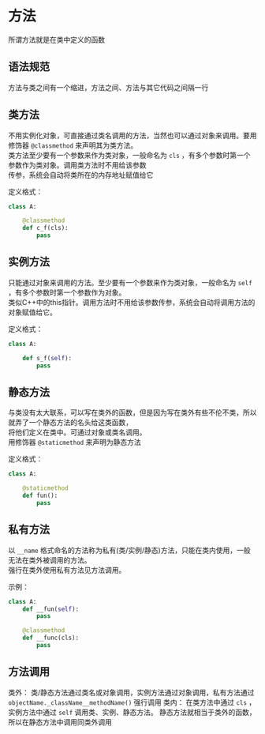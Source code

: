 # 方法

所谓方法就是在类中定义的函数
## 语法规范

方法与类之间有一个缩进，方法之间、方法与其它代码之间隔一行


## 类方法

不用实例化对象，可直接通过类名调用的方法，当然也可以通过对象来调用。要用修饰器 `@classmethod` 来声明其为类方法。  
类方法至少要有一个参数来作为类对象，一般命名为 `cls` ，有多个参数时第一个参数作为类对象。调用类方法时不用给该参数  
传参，系统会自动将类所在的内存地址赋值给它

定义格式：
```python
class A:

    @classmethod
    def c_f(cls):
        pass

```

## 实例方法

只能通过对象来调用的方法。至少要有一个参数来作为类对象，一般命名为 `self` ，有多个参数时第一个参数作为对象。  
类似C++中的this指针。调用方法时不用给该参数传参，系统会自动将调用方法的对象赋值给它。

定义格式：
```python
class A:

    def s_f(self):
        pass


```

## 静态方法

与类没有太大联系，可以写在类外的函数，但是因为写在类外有些不伦不类，所以就弄了一个静态方法的名头给这类函数，  
将他们定义在类中。可通过对象或类名调用。  
用修饰器 `@staticmethod` 来声明为静态方法  

定义格式：
```python
class A:

    @staticmethod
    def fun():
        pass

```

## 私有方法

以 `__name` 格式命名的方法称为私有(类/实例/静态)方法，只能在类内使用，一般无法在类外被调用的方法。  
强行在类外使用私有方法见方法调用。

示例：
```python
class A:
    def __fun(self):
        pass

    @classmethod
    def __func(cls):
        pass

```


## 方法调用

类外：
类/静态方法通过类名或对象调用，实例方法通过对象调用，私有方法通过 `objectName._className__methodName()` 强行调用
类内：
在类方法中通过 `cls` ，实例方法中通过 `self` 调用类、实例、静态方法。
静态方法就相当于类外的函数，所以在静态方法中调用同类外调用
